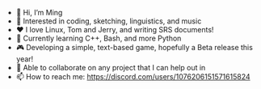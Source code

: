 - 👋 Hi, I’m Ming
- 👀 Interested in coding, sketching, linguistics, and music
- ❤ I love Linux, Tom and Jerry, and writing SRS documents!
- 🌱 Currently learning C++, Bash, and more Python
- 🎮 Developing a simple, text-based game, hopefully a Beta release this year!
- 📝 Able to collaborate on any project that I can help out in
- 📫 How to reach me: https://discord.com/users/1076206151571615824

